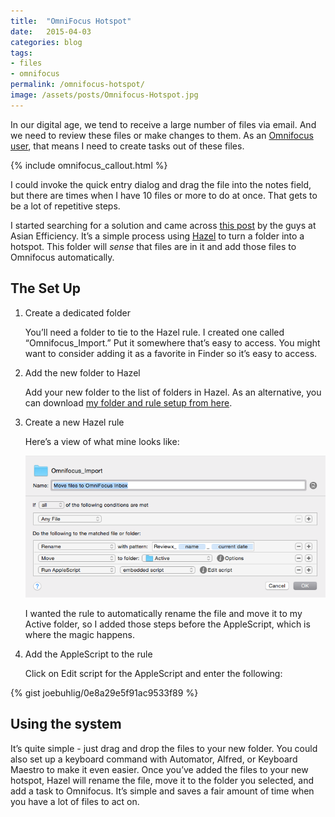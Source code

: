 ```yaml
---
title:  "OmniFocus Hotspot"
date:   2015-04-03
categories: blog
tags:
- files
- omnifocus
permalink: /omnifocus-hotspot/
image: /assets/posts/Omnifocus-Hotspot.jpg
---
```


In our digital age, we tend to receive a large number of files via email. And we need to review these files or make changes to them. As an [Omnifocus user](http://joebuhlig.com/omnifocus-setup-workflow/), that means I need to create tasks out of these files.

<!--more-->

{% include omnifocus_callout.html %}

I could invoke the quick entry dialog and drag the file into the notes field, but there are times when I have 10 files or more to do at once. That gets to be a lot of repetitive steps.

I started searching for a solution and came across [this post](http://www.asianefficiency.com/task-management/omnifocus-hotspot/) by the guys at Asian Efficiency. It’s a simple process using [Hazel](http://www.noodlesoft.com/hazel.php) to turn a folder into a hotspot. This folder will _sense_ that files are in it and add those files to Omnifocus automatically.

## The Set Up

1.  Create a dedicated folder

    You’ll need a folder to tie to the Hazel rule. I created one called “Omnifocus_Import.” Put it somewhere that’s easy to access. You might want to consider adding it as a favorite in Finder so it’s easy to access.

2.  Add the new folder to Hazel

    Add your new folder to the list of folders in Hazel. As an alternative, you can download [my folder and rule setup from here](http://joebuhlig.com/wp-content/files/Omnifocus_Import.hazelrules).

3.  Create a new Hazel rule

    Here’s a view of what mine looks like:

    <img class="center-image post-image-medium" src="/assets/posts_extra/Omnifocus-Hotspot.png" />

    I wanted the rule to automatically rename the file and move it to my Active folder, so I added those steps before the AppleScript, which is where the magic happens.

4.  Add the AppleScript to the rule

    Click on Edit script for the AppleScript and enter the following:

{% gist joebuhlig/0e8a29e5f91ac9533f89 %}

## Using the system

It’s quite simple - just drag and drop the files to your new folder. You could also set up a keyboard command with Automator, Alfred, or Keyboard Maestro to make it even easier. Once you’ve added the files to your new hotspot, Hazel will rename the file, move it to the folder you selected, and add a task to Omnifocus. It’s simple and saves a fair amount of time when you have a lot of files to act on.  